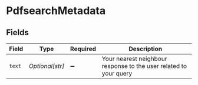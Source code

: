 # PdfsearchMetadata


## Fields

| Field                                                             | Type                                                              | Required                                                          | Description                                                       |
| ----------------------------------------------------------------- | ----------------------------------------------------------------- | ----------------------------------------------------------------- | ----------------------------------------------------------------- |
| `text`                                                            | *Optional[str]*                                                   | :heavy_minus_sign:                                                | Your nearest neighbour response to the user related to your query |